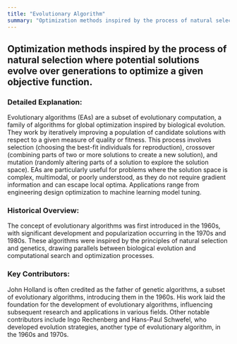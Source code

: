 ```yaml
---
title: "Evolutionary Algorithm"
summary: "Optimization methods inspired by the process of natural selection where potential solutions evolve over generations to optimize a given objective function."
---
```


## Optimization methods inspired by the process of natural selection where potential solutions evolve over generations to optimize a given objective function.

### Detailed Explanation:

Evolutionary algorithms (EAs) are a subset of evolutionary computation, a family of algorithms for global optimization inspired by biological evolution. They work by iteratively improving a population of candidate solutions with respect to a given measure of quality or fitness. This process involves selection (choosing the best-fit individuals for reproduction), crossover (combining parts of two or more solutions to create a new solution), and mutation (randomly altering parts of a solution to explore the solution space). EAs are particularly useful for problems where the solution space is complex, multimodal, or poorly understood, as they do not require gradient information and can escape local optima. Applications range from engineering design optimization to machine learning model tuning.

### Historical Overview:

The concept of evolutionary algorithms was first introduced in the 1960s, with significant development and popularization occurring in the 1970s and 1980s. These algorithms were inspired by the principles of natural selection and genetics, drawing parallels between biological evolution and computational search and optimization processes.

### Key Contributors:

John Holland is often credited as the father of genetic algorithms, a subset of evolutionary algorithms, introducing them in the 1960s. His work laid the foundation for the development of evolutionary algorithms, influencing subsequent research and applications in various fields. Other notable contributors include Ingo Rechenberg and Hans-Paul Schwefel, who developed evolution strategies, another type of evolutionary algorithm, in the 1960s and 1970s.

